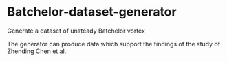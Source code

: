 # Batchelor-dataset-generator
Generate a dataset of unsteady Batchelor vortex

The generator can produce data which support the findings of the study of Zhending Chen et al.
